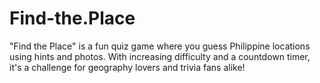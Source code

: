 # Find-the.Place
"Find the Place" is a fun quiz game where you guess Philippine locations using hints and photos. With increasing difficulty and a countdown timer, it's a challenge for geography lovers and trivia fans alike!
